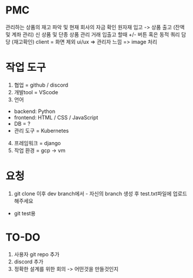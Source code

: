 # PMC
관리하는 상품의 재고 파악 및 현재 회사의 자금 확인
원자재 입고 -> 상품 출고 (잔액 및 계좌 관리)
신 상품 및 단종 상품 관리
거래 입출고 할때 +/- 버튼 혹은 동적 쿼리 담당 (재고확인)
client = 화면 제외
ui/ux => 관리자 느낌 => image 처리

# 작업 도구
1) 협업 = github / discord
2) 개발tool = VScode
3) 언어 
- backend: Python 
- frontend: HTML / CSS / JavaScript 
- DB = ?
- 관리 도구 = Kubernetes

4) 프레임워크 = django
5) 작업 환경 = gcp -> vm


# 요청
1) git clone 이후 dev branch에서 - 자신의 branch 생성 후 test.txt파일에 업로드 해주세요
- git test용

# TO-DO
1) 사용자 git repo 추가
2) discord 추가
3) 정확한 설계를 위한 회의 -> 어떤것을 만들것인지
